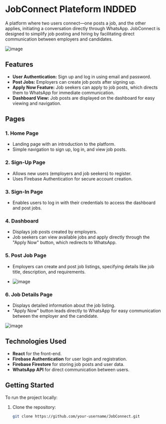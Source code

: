 # JobConnect Plateform INDDED

A platform where two users connect—one posts a job, and the other applies, initiating a conversation directly through WhatsApp. JobConnect is designed to simplify job posting and hiring by facilitating direct communication between employers and candidates.

![image](https://github.com/user-attachments/assets/3b42e27a-5389-4c76-a655-8b4d9ea2151e)

## Features

- **User Authentication:** Sign up and log in using email and password.
- **Post Jobs:** Employers can create job posts after signing up.
- **Apply Now Feature:** Job seekers can apply to job posts, which directs them to WhatsApp for immediate communication.
- **Dashboard View:** Job posts are displayed on the dashboard for easy viewing and navigation.

## Pages

### 1. **Home Page**
   - Landing page with an introduction to the platform.
   - Simple navigation to sign up, log in, and view job posts.

### 2. **Sign-Up Page**
   - Allows new users (employers and job seekers) to register.
   - Uses Firebase Authentication for secure account creation.

### 3. **Sign-In Page**
   - Enables users to log in with their credentials to access the dashboard and post jobs.
   
### 4. **Dashboard**
   - Displays job posts created by employers.
   - Job seekers can view available jobs and apply directly through the "Apply Now" button, which redirects to WhatsApp.
   
### 5. **Post Job Page**
   - Employers can create and post job listings, specifying details like job title, description, and requirements.

   - ![image](https://github.com/user-attachments/assets/bdeb57c5-e19f-4b6a-8892-4c6dff7db29e)


### 6. **Job Details Page**
   - Displays detailed information about the job listing.
   - "Apply Now" button leads directly to WhatsApp for easy communication between the employer and the candidate.

![image](https://github.com/user-attachments/assets/7f15518b-21cc-49ec-9040-904d323732c5)


## Technologies Used

- **React** for the front-end.
- **Firebase Authentication** for user login and registration.
- **Firebase Firestore** for storing job posts and user data.
- **WhatsApp API** for direct communication between users.

## Getting Started

To run the project locally:

1. Clone the repository:
   ```bash
   git clone https://github.com/your-username/JobConnect.git
